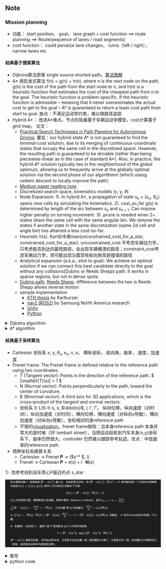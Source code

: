 ## Note
###  Mission planning
- 功能： start position， goal， lane graph + cost function ==> route planning ==> Route(sequence of lanes / road segments)
- cost function： could penalize lane changes， turns（left / right）， narrow lanes etc
#### 经典基于搜索算法
  - Dijkstra算法原理 single source shorted path。[算法图解](https://www.freecodecamp.org/chinese/news/dijkstras-shortest-path-algorithm-visual-introduction/)
  - A* 用启发式算法 f(n) = g(n) + h(n). where n is the next node on the path, g(n) is the cost of the path from the start node to n, and h(n) is a heuristic function that estimates the cost of the cheapest path from n to the goal. The heuristic function is problem-specific. If the heuristic function is admissible – meaning that it never overestimates the actual cost to get to the goal – A* is guaranteed to return a least-cost path from start to goal. 缺点：不满足运动学约束，难以做路径追踪
  - Hybrid A*： 改进A*难点。节点的拓展基于车辆运动学模型，cost计算基于grid map。 论文：
    - [Practical Search Techniques in Path Planning for Autonomous Driving](https://ai.stanford.edu/~ddolgov/papers/dolgov_gpp_stair08.pdf). 要旨：our hybrid-state A* is not guaranteed
to find the minimal-cost solution, due to its merging of
continuous-coordinate states that occupy the same cell in the
discretized space. However, the resulting path is guaranteed
to be drivable (rather than being piecewise-linear as in the
case of standard A*). Also, in practice, the hybrid-A* solution typically lies in the neighborhood of the global optimum, allowing us to frequently arrive at the globally optimal
solution via the second phase of our algorithmm (which usesg radient descent to locally improve the path）
    - [Medium paper reading note](https://medium.com/@junbs95/gentle-introduction-to-hybrid-a-star-9ce93c0d7869) 
    - Discretized search space, kinematics models (x, y, $\theta$)
    - Node Expansion: 1). In hybrid A*, a propagation of state $s_n$ = ($x_n$, $\theta_n$) opens new cells by simulating the kinematics. 2). cost_so_far g(s) is determined by length of the arc between $s_n$ and $s_{n+1}$. Can impose higher penalty on turning movement. 3). prune is needed when 2+ states share the same cell with the same angular bin. We remove the states if another state in the same discretization (same 2d cell and angle bin) has attained a less cost-so-far.
    - Heuristic h(s). Karl论中用max(unconstrained_cost_for_a_star, constrained_cost_for_a_star). unconstrained_cost 不考虑车辆动力学，只考虑能否到达的最短路径，会出现车辆横漂的路径；constraint_cost考虑车辆动力学，但可能出现沿着现有航向角驾驶撞墙的路径
    - Analytical expansion (a.k.a., shot to goal): We achieve an optimal solution if we can connect this best candidate directly to the goal without any collisions(Dubins or Reeds Shepp) path. It works in sparse regions, but not in dense spots. 
    - [Dubins path](https://en.wikipedia.org/wiki/Dubins_path), [Reeds Shepp](https://lavalle.pl/planning/node822.html). difference between the two is Reeds Shepp allows reverse motion
    - sample implementation
        - [KTH thesis](https://github.com/karlkurzer/path_planner) by Karlkurzer.
        - [nav2 (ROS2)](https://github.com/ros-navigation/navigation2/tree/main/nav2_smac_planner) by Samsung North America research
        - [Unity](https://github.com/Habrador/Self-driving-vehicle)
        - [Python](https://github.com/zhm-real/MotionPlanning)

<details>
<summary>Dijkstra algorithm</summary>

```
1   function Dijkstra(Graph, source):
2       Q ← Queue storing vertex priority
3       
4       dist[source] ← 0                          // Initialization
5       Q.add_with_priority(source, 0)            // associated priority equals dist[·]
6
7       for each vertex v in Graph.Vertices:
8           if v ≠ source
9               prev[v] ← UNDEFINED               // Predecessor of v
10              dist[v] ← INFINITY                // Unknown distance from source to v
11              Q.add_with_priority(v, INFINITY)
12
13
14      while Q is not empty:                     // The main loop
15          u ← Q.extract_min()                   // Remove and return best vertex
16          for each arc (u, v) :                 // Go through all v neighbors of u
17              alt ← dist[u] + Graph.Edges(u, v)
18              if alt < dist[v]:
19                  prev[v] ← u
20                  dist[v] ← alt
21                  Q.decrease_priority(v, alt)
22
23      return (dist, prev)

```
```c++
#include <iostream>
#include <vector>
#include <queue>
#include <limits> // For std::numeric_limits

const int INF = std::numeric_limits<int>::max();

// Structure to represent an edge
struct Edge {
    int to;
    int weight;
};

// Function to implement Dijkstra's algorithm
std::vector<int> dijkstra(int V, const std::vector<std::vector<Edge>>& adj, int src) {
    std::vector<int> dist(V, INF);
    std::priority_queue<std::pair<int, int>, std::vector<std::pair<int, int>>, std::greater<std::pair<int, int>>> pq;

    dist[src] = 0;
    pq.push({0, src}); // {distance, vertex}

    while (!pq.empty()) {
        int d = pq.top().first;
        int u = pq.top().second;
        pq.pop();

        // If a shorter path to u has already been found, skip
        if (d > dist[u]) {
            continue;
        }

        // Explore neighbors of u
        for (const Edge& edge : adj[u]) {
            int v = edge.to;
            int weight = edge.weight;

            // Relaxation step
            if (dist[u] + weight < dist[v]) {
                dist[v] = dist[u] + weight;
                pq.push({dist[v], v});
            }
        }
    }
    return dist;
}

int main() {
    int V = 5; // Number of vertices
    std::vector<std::vector<Edge>> adj(V);

    // Add edges to the graph
    adj[0].push_back({1, 10});
    adj[0].push_back({2, 3});
    adj[1].push_back({2, 1});
    adj[1].push_back({3, 2});
    adj[2].push_back({1, 4});
    adj[2].push_back({3, 8});
    adj[2].push_back({4, 2});
    adj[3].push_back({4, 5});

    int source = 0;
    std::vector<int> shortest_distances = dijkstra(V, adj, source);

    std::cout << "Shortest distances from source " << source << ":\n";
    for (int i = 0; i < V; ++i) {
        if (shortest_distances[i] == INF) {
            std::cout << "To vertex " << i << ": Unreachable\n";
        } else {
            std::cout << "To vertex " << i << ": " << shortest_distances[i] << "\n";
        }
    }

    return 0;
}
```
</details>

<details>
<summary>A* algorithm</summary>

```block
// from wiki
function reconstruct_path(cameFrom, current)
    total_path := {current}
    while current in cameFrom.Keys:
        current := cameFrom[current]
        total_path.prepend(current)
    return total_path

// A* finds a path from start to goal.
// h is the heuristic function. h(n) estimates the cost to reach goal from node n.
function A_Star(start, goal, h)
    // The set of discovered nodes that may need to be (re-)expanded.
    // Initially, only the start node is known.
    // This is usually implemented as a min-heap or priority queue rather than a hash-set.
    openSet := {start}

    // For node n, cameFrom[n] is the node immediately preceding it on the cheapest path from the start
    // to n currently known.
    cameFrom := an empty map

    // For node n, gScore[n] is the currently known cost of the cheapest path from start to n.
    gScore := map with default value of Infinity
    gScore[start] := 0

    // For node n, fScore[n] := gScore[n] + h(n). fScore[n] represents our current best guess as to
    // how cheap a path could be from start to finish if it goes through n.
    fScore := map with default value of Infinity
    fScore[start] := h(start)

    while openSet is not empty
        // This operation can occur in O(Log(N)) time if openSet is a min-heap or a priority queue
        current := the node in openSet having the lowest fScore[] value
        if current = goal
            return reconstruct_path(cameFrom, current)

        openSet.Remove(current)
        for each neighbor of current
            // d(current,neighbor) is the weight of the edge from current to neighbor
            // tentative_gScore is the distance from start to the neighbor through current
            tentative_gScore := gScore[current] + d(current, neighbor)
            if tentative_gScore < gScore[neighbor]
                // This path to neighbor is better than any previous one. Record it!
                cameFrom[neighbor] := current
                gScore[neighbor] := tentative_gScore
                fScore[neighbor] := tentative_gScore + h(neighbor)
                if neighbor not in openSet
                    openSet.add(neighbor)

    // Open set is empty but goal was never reached
    return failure
```
sample implementation 
- https://github.com/JDSherbert/A-Star-Pathfinding
- https://rosettacode.org/wiki/A*_search_algorithm#C++
</details>

#### 经典基于采样算法
- Cartesian 坐标系 x, y, $\theta_x$, $\kappa_x$, v, a， 横纵坐标， 航向角，曲率， 速度，加速度
- Frenet frame: The Frenet frame is defined relative to the reference path using two coordinates.
  - T (Tangent vector): Points in the direction of the reference path. $ |\mathbf{T}(s)| = 1 $
  - N (Normal vector): Points perpendicularly to the path, toward the center of curvature.
  - B (Binormal vector): A third axis for 3D applications, which is the cross-product of the tangent and normal vectors. 
  - 坐标系 S-L(S-t) s, $\dot{s}$, $\ddot{s}$, l, $l'$, $l''$。 纵向位移，纵向速度（对时间），纵向加速度（对时间），横向位移，横向速度（对纵向s导数），横向加速度（对纵向s导数）。坐标相对的是reference path
  - 不错的[visualization](https://github.com/fjp/frenet/blob/master/README.md)。frenet frame缺陷：当本身reference path 本身非常大的是时候（SF lombart street），当把运动投影到汽车本身(x,y)坐标系下，曲率仍然很大，controller 仍然难以跟踪参考轨迹。优点：中低曲率的reference path
- 两种坐标系换算关系
  - Cartesian -> Frenet $\mathbf{P}$ -> ($s^* $, l)
  - Frenet -> Cartesian $\mathbf{P} = \mathbf{r}(s) + l \cdot \mathbf{N}(s)$

1）找参考线到自车质心P最近的点 s_star

![推导](./math_frenet_to_cartesian.png)

<details>
<summary>推导 </summary>

即为需要求解 $ s^* $ 使得距离 $|\mathbf{P} - \mathbf{r}(s^*)|$ 最小化，且投影是正交的，即 $(\mathbf{P} - \mathbf{r}(s^*)) \cdot \mathbf{T}(s^*) = 0$. 参考路径是一个已知的光滑参数化曲线 $\mathbf{r}(s) = (x(s), y(s))$. 数学上可以表述为求解以下方程：
$$f(s) = (\mathbf{P} - \mathbf{r}(s)) \cdot \mathbf{T}(s) = 0$$
以上为非线性方程，需要数值方法求解。例如牛顿法（Newton's method）：迭代 $s_{n+1} = s_n - \frac{f(s_n)}{f'(s_n)}$. 

$\frac{d}{ds}(\mathbf{P} - \mathbf{r}(s)) = - \frac{d\mathbf{r}(s)}{ds} = - \mathbf{T}(s)$。
又切向量 $\mathbf{T}(s) $ 的导数为：$\frac{d\mathbf{T}(s)}{ds} = \kappa(s) \mathbf{N}(s)$

=> $ f'(s) = - \mathbf{T}(s) \cdot \mathbf{T}(s) + (\mathbf{P} - \mathbf{r}(s)) \cdot \frac{d\mathbf{T}(s)}{ds} = -1 + (\mathbf{P} - \mathbf{r}(s)) \cdot \kappa(s) \mathbf{N}(s)$.  求解后， $s^*$ 即为Frenet坐标中的第一个分量。

  2）求偏移l
一旦找到 $ s^* $，偏移 $ l $ 是 $ P $ 到投影点 $ \mathbf{r}(s^*) $ 的有符号距离：
$$l = |\mathbf{P} - \mathbf{r}(s^*)| \cdot \operatorname{sign} \left( (\mathbf{P} - \mathbf{r}(s^*)) \cdot \mathbf{N}(s^*) \right)$$

$ |\mathbf{P} - \mathbf{r}(s^*)| $ 是欧氏距离。
符号由点积决定：正值表示在法向量一侧（例如路径“右侧”），负值表示另一侧。法向量的方向需预定义（例如，始终指向曲率的内侧或固定侧）。 
</details>


<details>
<summary>python code </summary>

```python
import numpy as np
from scipy.optimize import fsolve

# reference path r(s) = [s * cos(s), s * sin(s)]
def r(s):
    return np.array([s * np.cos(s), s * np.sin(s)])

def T(s):  
    # Tangent vector
    ds = 1e-6
    dr_ds = (r(s + ds) - r(s - ds)) / (2 * ds)
    return dr_ds / np.linalg.norm(dr_ds)

def f(s, P):
    # s is passed in as array
    if isinstance(s, np.ndarray):
        s = s[0]
    return np.dot(P - r(s), T(s))

def N(s):
    T_s = T(s)
    # normal vector N = 90 degree rotation of T
    return np.array([-T_s[1], T_s[0]])  

# Ego position
P = np.array([1.0, 1.0])
s_guess = 0.0 
s_star = fsolve(f, s_guess, args=(P,))[0]


T_star = T(s_star)
# # normal vector N = 90 degree rotation of T
N_star = N(s_star)
offset_vec = P - r(s_star)
l = np.linalg.norm(offset_vec) * np.sign(np.dot(offset_vec, N_star))

print(f"Frenet s = {s_star:.3f}, l = {l:.3f}")

def frenet_to_cartesian(s, l):
    r_s = r(s)
    N_s = N(s)
    P = r_s + l * N_s
    return P

P = frenet_to_cartesian(s_star, l)
print(f"{P=}"

```

</details>



